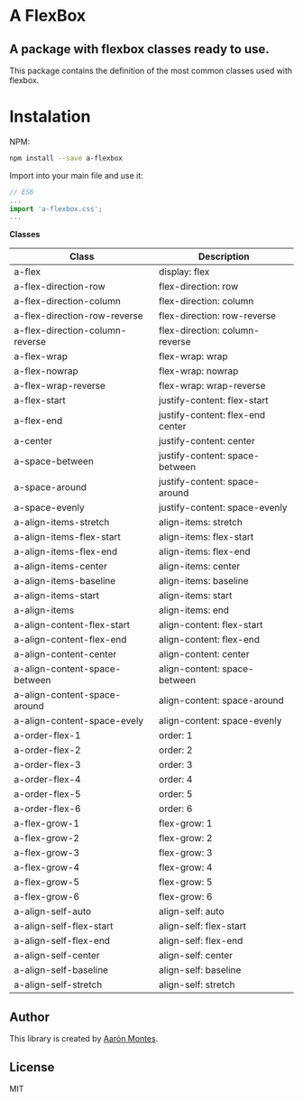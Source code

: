 # A FlexBox
## A package with flexbox classes ready to use. 
This package contains the definition of the most common classes used with flexbox.

# Instalation

NPM:  
```bash
npm install --save a-flexbox
```
Import into your main file and use it:

```javascript
// ES6
...
import 'a-flexbox.css';
...
```

**Classes**

|  Class | Description   |
| ------------ | ------------ |
| a-flex |   display: flex |
| a-flex-direction-row |   flex-direction: row |
| a-flex-direction-column |   flex-direction: column |
| a-flex-direction-row-reverse |   flex-direction: row-reverse |
| a-flex-direction-column-reverse |   flex-direction: column-reverse |
| a-flex-wrap |   flex-wrap: wrap |
| a-flex-nowrap |   flex-wrap: nowrap |
| a-flex-wrap-reverse |   flex-wrap: wrap-reverse |
| a-flex-start |   justify-content: flex-start |
| a-flex-end |   justify-content: flex-end center |
| a-center |   justify-content: center |
| a-space-between |   justify-content: space-between |
| a-space-around |   justify-content: space-around |
| a-space-evenly |   justify-content: space-evenly |
| a-align-items-stretch |   align-items: stretch |
| a-align-items-flex-start |   align-items: flex-start |
| a-align-items-flex-end |   align-items: flex-end |
| a-align-items-center |   align-items: center |
| a-align-items-baseline |   align-items: baseline |
| a-align-items-start |   align-items: start |
| a-align-items |   align-items: end |
| a-align-content-flex-start |   align-content: flex-start |
| a-align-content-flex-end |   align-content: flex-end |
| a-align-content-center |   align-content: center |
| a-align-content-space-between |   align-content: space-between |
| a-align-content-space-around |   align-content: space-around |
| a-align-content-space-evely |   align-content: space-evenly |
| a-order-flex-1 |   order: 1 |
| a-order-flex-2 |   order: 2 |
| a-order-flex-3 |   order: 3 |
| a-order-flex-4 |   order: 4 |
| a-order-flex-5 |   order: 5 |
| a-order-flex-6 |   order: 6 |
| a-flex-grow-1 |   flex-grow: 1 |
| a-flex-grow-2 |   flex-grow: 2 |
| a-flex-grow-3 |   flex-grow: 3 |
| a-flex-grow-4 |   flex-grow: 4 |
| a-flex-grow-5 |   flex-grow: 5 |
| a-flex-grow-6 |   flex-grow: 6 |
| a-align-self-auto |   align-self: auto |
| a-align-self-flex-start |   align-self: flex-start |
| a-align-self-flex-end |   align-self: flex-end |
| a-align-self-center |   align-self: center |
| a-align-self-baseline |   align-self: baseline |
| a-align-self-stretch |   align-self: stretch |


## Author

This library is created by [Aarón Montes](https://github.com/ajomuch92 "Aarón Montes"). 

## License
MIT

